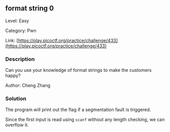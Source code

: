 ## format string 0

Level: Easy

Category: Pwn

Link: [https://play.picoctf.org/practice/challenge/433](https://play.picoctf.org/practice/challenge/433)

### Description

Can you use your knowledge of format strings to make the customers happy?

Author: Cheng Zhang

### Solution

The program will print out the flag if a segmentation fault is triggered.

Since the first input is read using `scanf` without any length checking, we can overflow it.

